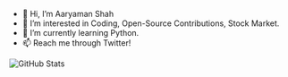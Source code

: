 - 👋 Hi, I’m Aaryaman Shah
- 👀 I’m interested in Coding, Open-Source Contributions, Stock Market.
- 🌱 I’m currently learning Python.
- 📫 Reach me through Twitter!

![GitHub Stats](https://github-readme-stats.vercel.app/api?username=AaryamanShah1&theme=radical)
<!---
AaryamanShah1/AaryamanShah1 is a ✨ special ✨ repository because its `README.md` (this file) appears on your GitHub profile.
You can click the Preview link to take a look at your changes.
--->
